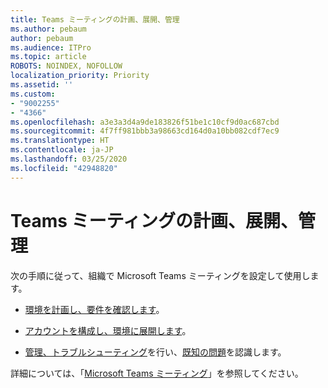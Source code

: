 ```yaml
---
title: Teams ミーティングの計画、展開、管理
ms.author: pebaum
author: pebaum
ms.audience: ITPro
ms.topic: article
ROBOTS: NOINDEX, NOFOLLOW
localization_priority: Priority
ms.assetid: ''
ms.custom:
- "9002255"
- "4366"
ms.openlocfilehash: a3e3a3d4a9de183826f51be1c10cf9d0ac687cbd
ms.sourcegitcommit: 4f7ff981bbb3a98663cd164d0a10bb082cdf7ec9
ms.translationtype: HT
ms.contentlocale: ja-JP
ms.lasthandoff: 03/25/2020
ms.locfileid: "42948820"
---
```

# <a name="plan-deploy-and-manage-teams-rooms"></a>Teams ミーティングの計画、展開、管理

次の手順に従って、組織で Microsoft Teams ミーティングを設定して使用します。 

- [環境を計画し、要件を確認します](https://docs.microsoft.com/microsoftteams/rooms/rooms-plan)。

- [アカウントを構成し、環境に展開します](https://docs.microsoft.com/microsoftteams/rooms/rooms-deploy)。

- [管理、トラブルシューティング](https://docs.microsoft.com/microsoftteams/rooms/rooms-manage#troubleshooting)を行い、[既知の問題](https://docs.microsoft.com/microsoftteams/rooms/known-issues)を認識します。 

詳細については、「[Microsoft Teams ミーティング](https://docs.microsoft.com/microsoftteams/rooms/)」を参照してください。
